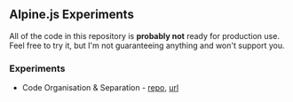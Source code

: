 ## Alpine.js Experiments

All of the code in this repository is **probably not** ready for production use. Feel free to try it, but I'm not guaranteeing anything and won't support you.

### Experiments

* Code Organisation & Separation - [repo](./code-org), [url](http://alpine-experiments.ryangjchandler.co.uk/code-org)